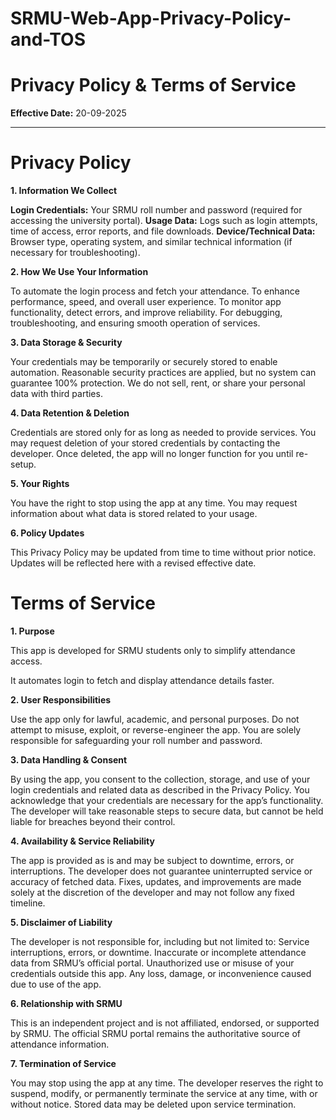 # SRMU-Web-App-Privacy-Policy-and-TOS

# Privacy Policy & Terms of Service  

**Effective Date:** 20-09-2025

---

# Privacy Policy

**1. Information We Collect**

**Login Credentials:** Your SRMU roll number and password (required for accessing the university portal).
**Usage Data:** Logs such as login attempts, time of access, error reports, and file downloads.
**Device/Technical Data:** Browser type, operating system, and similar technical information (if necessary for troubleshooting).

**2. How We Use Your Information**

To automate the login process and fetch your attendance.
To enhance performance, speed, and overall user experience.
To monitor app functionality, detect errors, and improve reliability.
For debugging, troubleshooting, and ensuring smooth operation of services.

**3. Data Storage & Security**

Your credentials may be temporarily or securely stored to enable automation.
Reasonable security practices are applied, but no system can guarantee 100% protection.
We do not sell, rent, or share your personal data with third parties.

**4. Data Retention & Deletion**

Credentials are stored only for as long as needed to provide services.
You may request deletion of your stored credentials by contacting the developer.
Once deleted, the app will no longer function for you until re-setup.

**5. Your Rights**

You have the right to stop using the app at any time.
You may request information about what data is stored related to your usage.

**6. Policy Updates**

This Privacy Policy may be updated from time to time without prior notice. Updates will be reflected here with a revised effective date.

# Terms of Service

**1. Purpose**

This app is developed for SRMU students only to simplify attendance access.

It automates login to fetch and display attendance details faster.

**2. User Responsibilities**

Use the app only for lawful, academic, and personal purposes.
Do not attempt to misuse, exploit, or reverse-engineer the app.
You are solely responsible for safeguarding your roll number and password.

**3. Data Handling & Consent**

By using the app, you consent to the collection, storage, and use of your login credentials and related data as described in the Privacy Policy.
You acknowledge that your credentials are necessary for the app’s functionality.
The developer will take reasonable steps to secure data, but cannot be held liable for breaches beyond their control.

**4. Availability & Service Reliability**

The app is provided as is and may be subject to downtime, errors, or interruptions.
The developer does not guarantee uninterrupted service or accuracy of fetched data.
Fixes, updates, and improvements are made solely at the discretion of the developer and may not follow any fixed timeline.

**5. Disclaimer of Liability**

The developer is not responsible for, including but not limited to:
Service interruptions, errors, or downtime.
Inaccurate or incomplete attendance data from SRMU’s official portal.
Unauthorized use or misuse of your credentials outside this app.
Any loss, damage, or inconvenience caused due to use of the app.

**6. Relationship with SRMU**

This is an independent project and is not affiliated, endorsed, or supported by SRMU.
The official SRMU portal remains the authoritative source of attendance information.

**7. Termination of Service**

You may stop using the app at any time.
The developer reserves the right to suspend, modify, or permanently terminate the service at any time, with or without notice.
Stored data may be deleted upon service termination.
